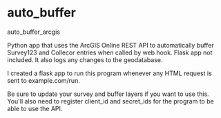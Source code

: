 # auto_buffer
auto_buffer_arcgis

Python app that uses the ArcGIS Online REST API to automatically buffer Survey123 and Collecor entries when called by web hook. Flask app not included.
It also logs any changes to the geodatabase.

I created a flask app to run this program whenever any HTML request is sent to example.com/run.

Be sure to update your survey and buffer layers if you want to use this. You'll also need to register client_id and secret_ids for the program to be able to use the API.
